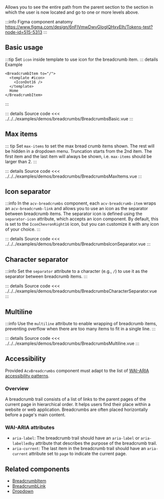 Allows you to see the entire path from the parent section to the section
in which the user is now located and go to one or more levels above.

:::info Figma component anatomy
https://www.figma.com/design/6nFlVmwDwvGloglQHxyElh/Tokens-test?node-id=515-5313
:::

## Basic usage

:::tip
Set `icon` inside template to use icon for the breadcrumb item.
::: details Example

```vue
<BreadcrumbItem to="/">
  <template #icon>
    <IconDot16 />
  </template>
  Home
</BreadcrumbItem>
```

:::

<BreadcrumbsBasic />

::: details Source code
<<< ../../../examples/demos/breadcrumbs/BreadcrumbsBasic.vue
:::

## Max items

::: tip
Set `max-items` to set the max bread crumb items shown. The rest will be hidden in a dropdown menu. Truncation starts from the 2nd item. The first item and the last item will always be shown, i.e. `max-items` should be larger than 2.
:::

<BreadcrumbsMaxItems />

::: details Source code
<<< ../../../examples/demos/breadcrumbs/BreadcrumbsMaxItems.vue
:::

## Icon separator

:::info
In the `acv-breadcrumbs` component, each `acv-breadcrumb-item` wraps an `acv-breadcrumb-link`
and allows you to use an icon as the separator between breadcrumb items.
The separator icon is defined using the `separator-icon` attribute, which accepts an icon component.
By default, this is set to the `IconChevronRight16` icon, but you can customize it
with any icon of your choice.
:::

<BreadcrumbsIconSeparator />

::: details Source code
<<< ../../../examples/demos/breadcrumbs/BreadcrumbsIconSeparator.vue
:::

## Character separator

:::info
Set the `separator` attribute to a character (e.g., `/`) to use it as the separator between
breadcrumb items.
:::

<BreadcrumbsCharacterSeparator />

::: details Source code
<<< ../../../examples/demos/breadcrumbs/BreadcrumbsCharacterSeparator.vue
:::

## Multiline

:::info
Use the `multiline` attribute to enable wrapping of breadcrumb items,
preventing overflow when there are too many items to fit in a single line.
:::

<BreadcrumbsMultiline />

::: details Source code
<<< ../../../examples/demos/breadcrumbs/BreadcrumbsMultiline.vue
:::

## Accessibility

Provided `AcvBreadcrumbs` component must adapt to the list of
[WAI-ARIA accessibility patterns](https://www.w3.org/WAI/ARIA/apg/patterns/breadcrumb/).

### Overview

A breadcrumb trail consists of a list of links to the parent pages of the current page in hierarchical order.
It helps users find their place within a website or web application.
Breadcrumbs are often placed horizontally before a page's main content.

### WAI-ARIA attributes

- `aria-label`: The breadcrumb trail should have an `aria-label` or `aria-labelledby` attribute that describes the purpose of the breadcrumb trail.
- `aria-current`: The last item in the breadcrumb trail should have an `aria-current` attribute set to `page` to indicate the current page.

## Related components

- [BreadcrumbItem](/components/breadcrumbs/breadcrumbItem/breadcrumbItem.doc)
- [BreadcrumbLink](/components/breadcrumbs/breadcrumbLink/breadcrumbLink.doc)
- [Dropdown](/components/dropdown/dropdown.doc)

